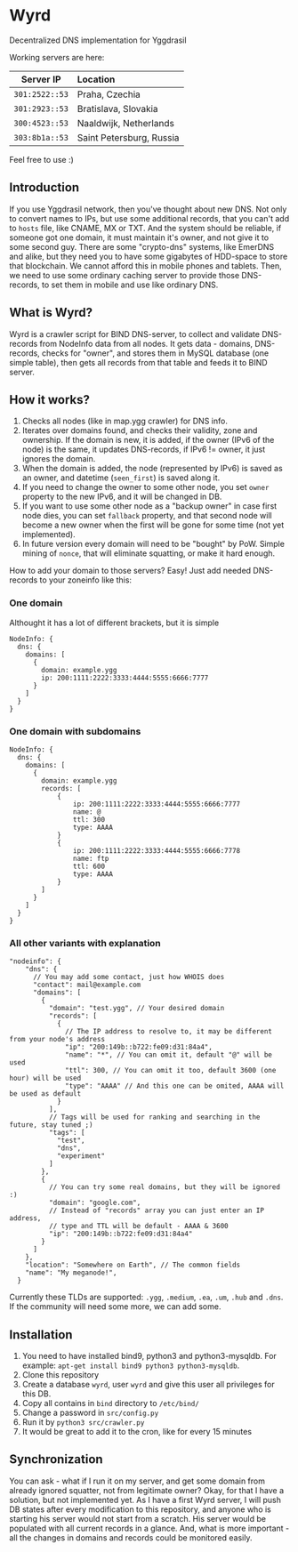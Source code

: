 # Wyrd
Decentralized DNS implementation for Yggdrasil

Working servers are here:

| Server IP      | Location                  |
|:--------------:|:--------------------------|
|`301:2522::53`  | Praha, Czechia            |
|`301:2923::53`  | Bratislava, Slovakia      |
|`300:4523::53`  | Naaldwijk, Netherlands    |
|`303:8b1a::53`  | Saint Petersburg, Russia  |

Feel free to use :)

## Introduction
If you use Yggdrasil network, then you've thought about new DNS. Not only to convert names to IPs, but use some additional records, that you can't add to `hosts` file, like CNAME, MX or TXT. And the system should be reliable, if someone got one domain, it must maintain it's owner, and not give it to some second guy.
There are some "crypto-dns" systems, like EmerDNS and alike, but they need you to have some gigabytes of HDD-space to store that blockchain. We cannot afford this in mobile phones and tablets.
Then, we need to use some ordinary caching server to provide those DNS-records, to set them in mobile and use like ordinary DNS.

## What is Wyrd?
Wyrd is a crawler script for BIND DNS-server, to collect and validate DNS-records from NodeInfo data from all nodes.
It gets data - domains, DNS-records, checks for "owner", and stores them in MySQL database (one simple table), then gets all records from that table and feeds it to BIND server.

## How it works?
1. Checks all nodes (like in map.ygg crawler) for DNS info.
2. Iterates over domains found, and checks their validity, zone and ownership. If the domain is new, it is added, if the owner (IPv6 of the node) is the same, it updates DNS-records, if IPv6 != owner, it just ignores the domain.
3. When the domain is added, the node (represented by IPv6) is saved as an owner, and datetime (`seen_first`) is saved along it.
4. If you need to change the owner to some other node, you set `owner` property to the new IPv6, and it will be changed in DB.
5. If you want to use some other node as a "backup owner" in case first node dies, you can set `fallback` property, and that second node will become a new owner when the first will be gone for some time (not yet implemented).
6. In future version every domain will need to be "bought" by PoW. Simple mining of `nonce`, that will eliminate squatting, or make it hard enough.

How to add your domain to those servers? Easy! Just add needed DNS-records to your zoneinfo like this:

### One domain
Althought it has a lot of different brackets, but it is simple
```
NodeInfo: {
  dns: {
    domains: [
      {
        domain: example.ygg
        ip: 200:1111:2222:3333:4444:5555:6666:7777
      }
    ]
  }
}
```
### One domain with subdomains
```
NodeInfo: {
  dns: {
    domains: [
      {
        domain: example.ygg
        records: [
            {
                ip: 200:1111:2222:3333:4444:5555:6666:7777
                name: @
                ttl: 300
                type: AAAA
            }
            {
                ip: 200:1111:2222:3333:4444:5555:6666:7778
                name: ftp
                ttl: 600
                type: AAAA
            }
        ]
      }
    ]
  }
}
```
### All other variants with explanation
```
"nodeinfo": {
    "dns": {
      // You may add some contact, just how WHOIS does
      "contact": mail@example.com
      "domains": [
        {
          "domain": "test.ygg", // Your desired domain
          "records": [
            {
              // The IP address to resolve to, it may be different from your node's address
              "ip": "200:149b::b722:fe09:d31:84a4",
              "name": "*", // You can omit it, default "@" will be used
              "ttl": 300, // You can omit it too, default 3600 (one hour) will be used
              "type": "AAAA" // And this one can be omited, AAAA will be used as default
            }
          ],
          // Tags will be used for ranking and searching in the future, stay tuned ;)
          "tags": [
            "test",
            "dns",
            "experiment"
          ]
        },
        {
          // You can try some real domains, but they will be ignored :)
          "domain": "google.com",
          // Instead of "records" array you can just enter an IP address,
          // type and TTL will be default - AAAA & 3600
          "ip": "200:149b::b722:fe09:d31:84a4"
        }
      ]
    },
    "location": "Somewhere on Earth", // The common fields
    "name": "My meganode!",
  }
```
Currently these TLDs are supported: `.ygg`, `.medium`, `.ea`, `.um`, `.hub` and `.dns`. If the community will need some more, we can add some.

## Installation
1. You need to have installed bind9, python3 and python3-mysqldb. For example: `apt-get install bind9 python3 python3-mysqldb`.
2. Clone this repository
3. Create a database `wyrd`, user `wyrd` and give this user all privileges for this DB.
4. Copy all contains in `bind` directory to `/etc/bind/`
5. Change a password in `src/config.py`
6. Run it by `python3 src/crawler.py`
7. It would be great to add it to the cron, like for every 15 minutes

## Synchronization
You can ask - what if I run it on my server, and get some domain from already ignored squatter, not from legitimate owner?
Okay, for that I have a solution, but not implemented yet. As I have a first Wyrd server, I will push DB states after every modification to this repository, and anyone who is starting his server would not start from a scratch. His server would be populated with all current records in a glance. And, what is more important - all the changes in domains and records could be monitored easily.
